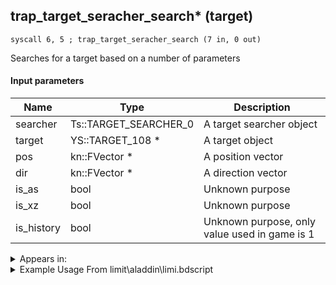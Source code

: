 ## trap_target_seracher_search* (target)

`syscall 6, 5 ; trap_target_seracher_search (7 in, 0 out)`

Searches for a target based on a number of parameters

#### Input parameters
| Name | Type | Description
|------|------|------------
| searcher   | Ts::TARGET_SEARCHER_0   | A target searcher object
| target   | YS::TARGET_108 *   | A target object
| pos   | kn::FVector *   | A position vector
| dir   | kn::FVector *   | A direction vector
| is_as   | bool   | Unknown purpose
| is_xz   | bool   | Unknown purpose
| is_history   | bool   | Unknown purpose, only value used in game is 1




<details>
	<summary>Appears in:</summary>
| filename | Entity (obj)
|----------|-------------
| limit\aladdin\limi.bdscript       |           
| limit\beast\limi.bdscript       |           
| limit\donald\limi.bdscript       |           
| limit\donald2\limi.bdscript       |           
| limit\donald2_wi\limi.bdscript       |           
| limit\donald_wi\limi.bdscript       |           
| limit\goofy\limi.bdscript       |           
| limit\goofy2\limi.bdscript       |           
| limit\goofy2_wi\limi.bdscript       |           
| limit\goofy_wi\limi.bdscript       |           
| limit\mulan\limi.bdscript       |           
| limit\riku\limi.bdscript       |           
| limit\simba\limi.bdscript       |           
| limit\trinity\limi.bdscript       |           
| limit\trinity_wi\limi.bdscript       |           
| limit\trinity_zz\limi.bdscript       |           
| limit\tron\limi.bdscript       |           
| obj\B_CA020\b_ca.bdscript       | ((M) Undead Pirate A)          
| obj\B_CA030\b_ca.bdscript       | ((M) Undead Pirate B)          
| obj\B_CA040\b_ca.bdscript       | ((M) Undead Pirate C)          
| obj\B_CA040_PUB\b_ca.bdscript       | ()          
| obj\B_EX270_SIDECAR\b_ex.bdscript       | ((F) Xemnas’s dragon sidecar)          
| obj\F_HB020\f_hb.bdscript       | ((F) ??? (HB))          
| obj\F_TT000\f_tt.bdscript       | ((F) Tram (TT))          
| obj\M_EX110\m_ex.bdscript       | ((M) Silver Rock)          
| obj\M_EX620\m_ex.bdscript       | ((M) Fortuneteller)          
| obj\M_EX760\m_ex.bdscript       | ((M) Armored Knight)          
| obj\M_EX760_NM\m_ex.bdscript       | ((M) Armored Knight (NM))          
| obj\M_EX760_RAW\m_ex.bdscript       | ((M) Armored Knight (RAW) (1000 battle))          
| obj\M_EX780\m_ex.bdscript       | ((M) Aerial Knocker)          
| obj\M_EX780_HB\m_ex.bdscript       | ((M) Aeriel Champ)          
| obj\M_EX880_DANCER\m_ex.bdscript       | ((M) Demyx’s water form)          
| obj\M_EX880_DANCER_EH\m_ex.bdscript       | ((M) Demyx’s water form (EH))          
| obj\M_EX880_DANCER_LV99\m_ex.bdscript       | ((M) Demyx’s water form (Data))          
| obj\N_DC010_BTL\n_dc.bdscript       | ((N) Minnie (BTL) (DC))          
| obj\P_AL000\p_al.bdscript       | ((P) Aladdin)          
| obj\P_AL010\p_al.bdscript       | ((P) Genie)          
| obj\P_BB000\p_bb.bdscript       | ((P) Beast)          
| obj\P_CA000\p_ca.bdscript       | ((P) Jack Sparrow)          
| obj\P_CA000_HUMAN\p_ca.bdscript       | ((P) Jack Sparrow (human))          
| obj\P_CA000_HUMAN_LOW\p_ca.bdscript       | ((P) Jack Sparrow (human) (LOW))          
| obj\P_CA000_LOW\p_ca.bdscript       | ((P) Jack Sparrow (LOW))          
| obj\P_EX030\p_ex.bdscript       | ((P) Goofy)          
| obj\P_EX030_NM\p_ex.bdscript       | ((P) Goofy (NM))          
| obj\P_EX030_TR\p_ex.bdscript       | ((N) Goofy (TR))          
| obj\P_EX030_XM\p_ex.bdscript       | ((P) Goofy (XM))          
| obj\P_EX100_KH1F\limi.bdscript       | ((P) Sora (Limit))          
| obj\P_EX100_NM_KH1F\limi.bdscript       | ((P) Sora (NM) (Limit))          
| obj\P_EX100_TR_KH1F\limi.bdscript       | ((P) Sora (TR) (Limit))          
| obj\P_EX100_WI_KH1F\limi.bdscript       | ((P) Sora (WI) (Limit))          
| obj\P_EX100_XM_KH1F\limi.bdscript       | ((P) Sora (XM) (Limit))          
| obj\P_EX200\mick.bdscript       | ((P) Micky (hood))          
| obj\P_EX220\mick.bdscript       | ((P) Mickey)          
| obj\P_HE000\p_he.bdscript       | ((P) Auron)          
| obj\P_LK000\p_lk.bdscript       | ((P) Simba)          
| obj\P_LK020\p_lk.bdscript       | ((P) Donald (LK))          
| obj\P_LK030\p_lk.bdscript       | ((P) Goofy (LK))          
| obj\P_MU000\p_mu.bdscript       | ((P) Mulan)          
| obj\P_TR000\p_tr.bdscript       | ((P) Tron)          
| obj\P_WI030\p_ex.bdscript       | ((P) Goofy (WI))          

</details>

<details>
	<summary>Example Usage From limit\aladdin\limi.bdscript</summary>
```plaintext
L3839:
 pushFromFSp 20
 pushImm 20
 sub 
 msb 
 jz L3931
 pushFromFSp 20
 pushImm 1
 add 
 popToSp 20
 pushFromPWp W0
 pushImm 156
 add 
 pushFromFSp 16
 pushFromPSp 0
 syscall 1, 147 ; trap_obj_pos (1 in, 1 out)
 memcpyToSp 16, 32
 pushFromPSp 32
 pushFromPSp 0
 syscall 1, 201 ; trap_obj_dir (1 in, 1 out)
 memcpyToSp 16, 48
 pushFromPSp 48
 pushImm 1
 pushImm 1
 pushImm 1
 syscall 6, 5 ; trap_target_seracher_search (7 in, 0 out)
 pushFromFSp 16
 syscall 1, 140 ; trap_target_is_exist (1 in, 1 out)
 jz L3927
 pushImmf 1
 syscall 0, 17 ; trap_random_getf (1 in, 1 out)
 pushImmf 0.5
 subf 
 infzf 
 jz L3919
 pushFromPSp 0
 pushFromFSp 16
 gosub 8, L3957
 jmp L3925
```
</details>

